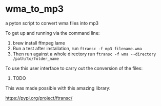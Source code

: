 # wma_to_mp3
a pyton script to convert wma files into mp3

To get up and running via the command line:

1. brew install ffmpeg lame
2. Run a test after installation, run `ftransc -f mp3 filename.wma`
3. Then run against a whole directory run `ftransc -f wma --directory /path/to/folder_name`

To use this user interface to carry out the conversion of the files:

1. TODO


This was made possible with this amazing library:

https://pypi.org/project/ftransc/
